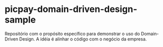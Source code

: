 # picpay-domain-driven-design-sample
Repositório com o propósito específico para demonstrar o uso do Domain-Driven Design.
A idéia é alinhar o código com o negócio da empresa.
